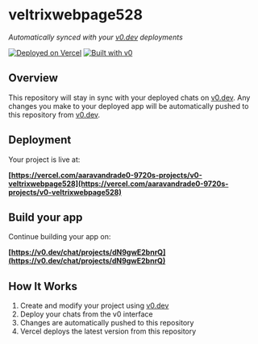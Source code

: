# veltrixwebpage528

*Automatically synced with your [v0.dev](https://v0.dev) deployments*

[![Deployed on Vercel](https://img.shields.io/badge/Deployed%20on-Vercel-black?style=for-the-badge&logo=vercel)](https://vercel.com/aaravandrade0-9720s-projects/v0-veltrixwebpage528)
[![Built with v0](https://img.shields.io/badge/Built%20with-v0.dev-black?style=for-the-badge)](https://v0.dev/chat/projects/dN9gwE2bnrQ)

## Overview

This repository will stay in sync with your deployed chats on [v0.dev](https://v0.dev).
Any changes you make to your deployed app will be automatically pushed to this repository from [v0.dev](https://v0.dev).

## Deployment

Your project is live at:

**[https://vercel.com/aaravandrade0-9720s-projects/v0-veltrixwebpage528](https://vercel.com/aaravandrade0-9720s-projects/v0-veltrixwebpage528)**

## Build your app

Continue building your app on:

**[https://v0.dev/chat/projects/dN9gwE2bnrQ](https://v0.dev/chat/projects/dN9gwE2bnrQ)**

## How It Works

1. Create and modify your project using [v0.dev](https://v0.dev)
2. Deploy your chats from the v0 interface
3. Changes are automatically pushed to this repository
4. Vercel deploys the latest version from this repository

